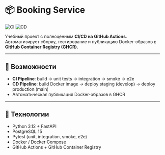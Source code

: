 # 📦 Booking Service

![CI](https://github.com/niiksolo/github-actions-docker-pipeline/actions/workflows/ci.yml/badge.svg)
![CD](https://github.com/niiksolo/github-actions-docker-pipeline/actions/workflows/cd.yml/badge.svg)

Учебный проект с полноценным **CI/CD на GitHub Actions**.  
Автоматизирует сборку, тестирование и публикацию Docker-образов в **GitHub Container Registry (GHCR)**.

---

## 🔧 Возможности
- **CI Pipeline**: build → unit tests → integration → smoke → e2e  
- **CD Pipeline**: build Docker image → deploy staging (develop) → deploy production (main)  
- Автоматическая публикация Docker-образов в GHCR  

---

## 🚀 Технологии
- Python 3.12 + FastAPI  
- PostgreSQL 15  
- Pytest (unit, integration, smoke, e2e)  
- Docker / Docker Compose  
- GitHub Actions + GitHub Container Registry  